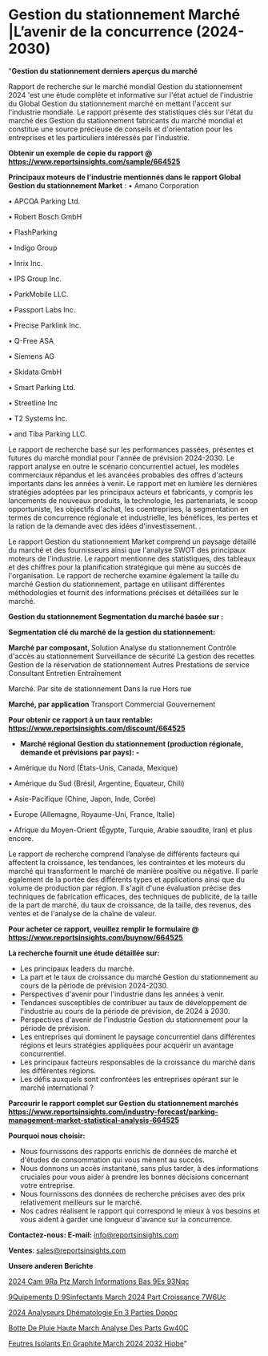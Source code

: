 # Gestion du stationnement Marché |L’avenir de la concurrence (2024-2030)

"<strong>Gestion du stationnement derniers aperçus du marché</strong>

Rapport de recherche sur le marché mondial Gestion du stationnement 2024 'est une étude complète et informative sur l'état actuel de l'industrie du Global Gestion du stationnement marché en mettant l'accent sur l'industrie mondiale. Le rapport présente des statistiques clés sur l'état du marché des Gestion du stationnement fabricants du marché mondial et constitue une source précieuse de conseils et d'orientation pour les entreprises et les particuliers intéressés par l'industrie.

<strong>Obtenir un exemple de copie du rapport @ <a href=https://www.reportsinsights.com/sample/664525>https://www.reportsinsights.com/sample/664525</a></strong>

<strong>Principaux moteurs de l'industrie mentionnés dans le rapport Global Gestion du stationnement Market</strong> :
• Amano Corporation

• APCOA Parking Ltd.

• Robert Bosch GmbH

• FlashParking

• Indigo Group

• Inrix Inc.

• IPS Group Inc.

• ParkMobile LLC.

• Passport Labs Inc.

• Precise Parklink Inc.

• Q-Free ASA

• Siemens AG

• Skidata GmbH

• Smart Parking Ltd.

• Streetline Inc

• T2 Systems Inc.

• and Tiba Parking LLC.

Le rapport de recherche basé sur les performances passées, présentes et futures du marché mondial pour l'année de prévision 2024-2030. Le rapport analyse en outre le scénario concurrentiel actuel, les modèles commerciaux répandus et les avancées probables des offres d'acteurs importants dans les années à venir. Le rapport met en lumière les dernières stratégies adoptées par les principaux acteurs et fabricants, y compris les lancements de nouveaux produits, la technologie, les partenariats, le scoop opportuniste, les objectifs d'achat, les coentreprises, la segmentation en termes de concurrence régionale et industrielle, les bénéfices, les pertes et la ration de la demande avec des idées d'investissement. .

Le rapport Gestion du stationnement Market comprend un paysage détaillé du marché et des fournisseurs ainsi que l'analyse SWOT des principaux moteurs de l'industrie. Le rapport mentionne des statistiques, des tableaux et des chiffres pour la planification stratégique qui mène au succès de l'organisation. Le rapport de recherche examine également la taille du marché Gestion du stationnement, partage en utilisant différentes méthodologies et fournit des informations précises et détaillées sur le marché.

<strong>Gestion du stationnement Segmentation du marché basée sur :</strong>

<strong> Segmentation clé du marché de la gestion du stationnement: </strong>

<strong> Marché par composant, </strong>
Solution
Analyse du stationnement
Contrôle d'accès au stationnement
Surveillance de sécurité
La gestion des recettes
Gestion de la réservation de stationnement
Autres
Prestations de service
Consultant
Entretien
Entraînement

Marché. Par site de stationnement
Dans la rue
Hors rue

<strong> Marché, par application </strong>
Transport
Commercial
Gouvernement

<strong>Pour obtenir ce rapport à un taux rentable: <a href=https://www.reportsinsights.com/discount/664525>https://www.reportsinsights.com/discount/664525</a></strong>
<ul>
  <li><strong>Marché régional Gestion du stationnement (production régionale, demande et prévisions par pays): -</strong></li>
</ul>
• Amérique du Nord (États-Unis, Canada, Mexique)

• Amérique du Sud (Brésil, Argentine, Equateur, Chili)

• Asie-Pacifique (Chine, Japon, Inde, Corée)

• Europe (Allemagne, Royaume-Uni, France, Italie)

• Afrique du Moyen-Orient (Égypte, Turquie, Arabie saoudite, Iran) et plus encore.

Le rapport de recherche comprend l’analyse de différents facteurs qui affectent la croissance, les tendances, les contraintes et les moteurs du marché qui transforment le marché de manière positive ou négative. Il parle également de la portée des différents types et applications ainsi que du volume de production par région. Il s'agit d'une évaluation précise des techniques de fabrication efficaces, des techniques de publicité, de la taille de la part de marché, du taux de croissance, de la taille, des revenus, des ventes et de l'analyse de la chaîne de valeur.

<strong>Pour acheter ce rapport, veuillez remplir le formulaire @   <a href=https://www.reportsinsights.com/buynow/664525>https://www.reportsinsights.com/buynow/664525</a></strong>

<strong>La recherche fournit une étude détaillée sur:</strong>
<ul>
  <li>Les principaux leaders du marché.</li>
  <li>La part et le taux de croissance du marché Gestion du stationnement au cours de la période de prévision 2024-2030.</li>
  <li>Perspectives d'avenir pour l'industrie dans les années à venir.</li>
  <li>Tendances susceptibles de contribuer au taux de développement de l'industrie au cours de la période de prévision, de 2024 à 2030.</li>
  <li>Perspectives d'avenir de l'industrie Gestion du stationnement pour la période de prévision.</li>
  <li>Les entreprises qui dominent le paysage concurrentiel dans différentes régions et leurs stratégies appliquées pour acquérir un avantage concurrentiel.</li>
  <li>Les principaux facteurs responsables de la croissance du marché dans les différentes régions.</li>
  <li>Les défis auxquels sont confrontées les entreprises opérant sur le marché international ?</li>
</ul>

<strong>Parcourir le rapport complet sur Gestion du stationnement marchés <a href=https://www.reportsinsights.com/industry-forecast/parking-management-market-statistical-analysis-664525>https://www.reportsinsights.com/industry-forecast/parking-management-market-statistical-analysis-664525</a></strong>

<strong>Pourquoi nous choisir:</strong>
<ul>
  <li>Nous fournissons des rapports enrichis de données de marché et d'études de consommation qui vous mènent au succès.</li>
  <li>Nous donnons un accès instantané, sans plus tarder, à des informations cruciales pour vous aider à prendre les bonnes décisions concernant votre entreprise.</li>
  <li>Nous fournissons des données de recherche précises avec des prix relativement meilleurs sur le marché.</li>
  <li>Nos cadres réalisent le rapport qui correspond le mieux à vos besoins et vous aident à garder une longueur d'avance sur la concurrence.</li>
</ul>
<strong>Contactez-nous:
</strong><strong>E-mail:</strong> <a href=mailto:info@reportsinsights.com>info@reportsinsights.com</a>

<strong>Ventes</strong>: <a href=mailto:sales@reportsinsights.com>sales@reportsinsights.com</a>

<strong>Unsere anderen Berichte</strong>

<a href=https://www.linkedin.com/pulse/2024-cam%C3%A9ra-ptz-march%C3%A9-informations-bas%C3%A9es-93nqc/>2024 Cam 9Ra Ptz March Informations Bas 9Es 93Nqc</a>

<a href=https://www.linkedin.com/pulse/%C3%A9quipements-d%C3%A9sinfectants-march%C3%A9-2024-part-croissance-7w6uc/> 9Quipements D 9Sinfectants March 2024 Part Croissance 7W6Uc</a>

<a href=https://www.linkedin.com/pulse/2024-analyseurs-dhématologie-en-3-parties-doppc/>2024 Analyseurs Dhématologie En 3 Parties Doppc</a>

<a href=https://www.linkedin.com/pulse/botte-de-pluie-haute-march%C3%A9-analyse-des-parts-gw40c/>Botte De Pluie Haute March Analyse Des Parts Gw40C</a>

<a href=https://www.linkedin.com/pulse/feutres-isolants-en-graphite-march%C3%A9-2024-2032-hiobe/>Feutres Isolants En Graphite March 2024 2032 Hiobe</a>"
